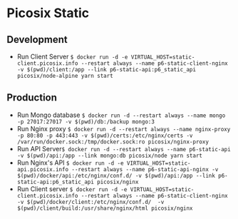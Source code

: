 # Picosix Static

## Development

- Run Client Server `$ docker run -d -e VIRTUAL_HOST=static-client.picosix.info --restart always --name p6-static-client-nginx -v $(pwd)/client:/app --link p6-static-api:p6_static_api picosix/node-alpine yarn start`

## Production

- Run Mongo database `$ docker run -d --restart always --name mongo -p 27017:27017 -v $(pwd)/db:/backup mongo:3`
- Run Nginx proxy `$ docker run -d --restart always --name nginx-proxy -p 80:80 -p 443:443 -v $(pwd)/certs:/etc/nginx/certs -v /var/run/docker.sock:/tmp/docker.sock:ro picosix/nginx-proxy`
- Run API Server`$ docker run -d --restart always --name p6-static-api -v $(pwd)/api:/app --link mongo:db picosix/node yarn start`
- Run Nginx's API `$ docker run -d -e VIRTUAL_HOST=static-api.picosix.info --restart always --name p6-static-api-nginx -v $(pwd)/docker/api:/etc/nginx/conf.d/ -v $(pwd)/api:/app --link p6-static-api:p6_static_api picosix/nginx`
- Run Client server `$ docker run -d -e VIRTUAL_HOST=static-client.picosix.info --restart always --name p6-static-client-nginx -v $(pwd)/docker/client:/etc/nginx/conf.d/  -v $(pwd)/client/build:/usr/share/nginx/html picosix/nginx`